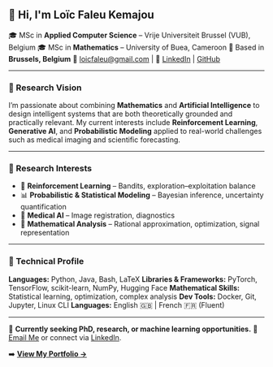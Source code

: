 ## 👋 Hi, I'm **Loïc Faleu Kemajou**

🎓 MSc in **Applied Computer Science** – Vrije Universiteit Brussel (VUB), Belgium
🎓 MSc in **Mathematics** – University of Buea, Cameroon
📍 Based in **Brussels, Belgium**
📧 [loicfaleu@gmail.com](mailto:loicfaleu@gmail.com) | 🔗 [LinkedIn](https://www.linkedin.com/in/loic-faleu-55551b250/) | [GitHub](https://github.com/Loickemajou)

---

### 🧬 Research Vision

I’m passionate about combining **Mathematics** and **Artificial Intelligence** to design intelligent systems that are both theoretically grounded and practically relevant.
My current interests include **Reinforcement Learning**, **Generative AI**, and **Probabilistic Modeling** applied to real-world challenges such as medical imaging and scientific forecasting.

---

### 🧠 Research Interests

* 🧩 **Reinforcement Learning** – Bandits, exploration–exploitation balance
* 📊 **Probabilistic & Statistical Modeling** – Bayesian inference, uncertainty quantification
* 🧬 **Medical AI** – Image registration, diagnostics
* 🧮 **Mathematical Analysis** – Rational approximation, optimization, signal representation

---

### 🧰 Technical Profile

**Languages:** Python, Java, Bash, LaTeX
**Libraries & Frameworks:** PyTorch, TensorFlow, scikit-learn, NumPy, Hugging Face
**Mathematical Skills:** Statistical learning, optimization, complex analysis
**Dev Tools:** Docker, Git, Jupyter, Linux CLI
**Languages:** English 🇬🇧 | French 🇫🇷 (Fluent)

---

🎯 **Currently seeking PhD, research, or machine learning opportunities.**
📩 [Email Me](mailto:loicfaleu@gmail.com) or connect via [LinkedIn](https://www.linkedin.com/in/loic-faleu-55551b250/).

➡️ **[View My Portfolio →](portfolio.html)**
